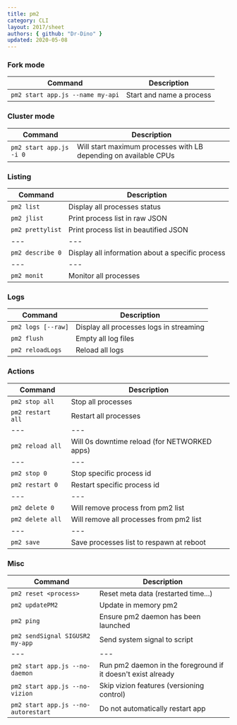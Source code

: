 ```yaml
---
title: pm2
category: CLI
layout: 2017/sheet
authors: { github: "Dr-Dino" }
updated: 2020-05-08
---
```


### Fork mode

| Command                          | Description              |
| ---                              | ---                      |
| `pm2 start app.js --name my-api` | Start and name a process |

### Cluster mode

| Command                 | Description                                                        |
| ---                     | ---                                                                |
| `pm2 start app.js -i 0` | Will start maximum processes with LB depending on available CPUs	 |

### Listing

| Command          | Description                                         |
| ---              | ---                                                 |
| `pm2 list`       | Display all processes status                        |
| `pm2 jlist`      | Print process list in raw JSON                      |
| `pm2 prettylist` | Print process list in beautified JSON               |
| ---              | ---                                                 |
| `pm2 describe 0` | Display all information about a specific process	 |
| ---              | ---                                                 |
| `pm2 monit`      | Monitor all processes                               |

### Logs

| Command            | Description                               |
| ---                | ---                                       |
| `pm2 logs [--raw]` | Display all processes logs in streaming	 |
| `pm2 flush`        | Empty all log files                       |
| `pm2 reloadLogs`	 | Reload all logs                           |

### Actions

| Command           | Description                                    |
| ---               | ---                                            |
| `pm2 stop all`    | Stop all processes                             |
| `pm2 restart all` | Restart all processes                          |
| ---               | ---                                            |
| `pm2 reload all`  | Will 0s downtime reload (for NETWORKED apps)	 |
| ---               | ---                                            |
| `pm2 stop 0`      | Stop specific process id                       |
| `pm2 restart 0`   | Restart specific process id                    |
| ---               | ---                                            |
| `pm2 delete 0`    | Will remove process from pm2 list              |
| `pm2 delete all`  | Will remove all processes from pm2 list        |
| ---               | ---                                            |
| `pm2 save`        | Save processes list to respawn at reboot       |

### Misc

| Command                             | Description                                                    |
| ---                                 | ---                                                            |
| `pm2 reset <process>`               | Reset meta data (restarted time...)                            |
| `pm2 updatePM2`                     | Update in memory pm2                                           |
| `pm2 ping`                          | Ensure pm2 daemon has been launched                            |
| `pm2 sendSignal SIGUSR2 my-app`     | Send system signal to script                                   |
| ---                                 | ---                                                            |
| `pm2 start app.js --no-daemon`      | Run pm2 daemon in the foreground if it doesn't exist already	 |
| `pm2 start app.js --no-vizion`      | Skip vizion features (versioning control)                      |
| `pm2 start app.js --no-autorestart` | Do not automatically restart app                               |
